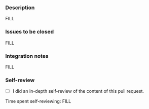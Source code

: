### Description
FILL

### Issues to be closed
FILL

### Integration notes
FILL


### Self-review
- [ ] I did an in-depth self-review of the content of this pull request.

Time spent self-reviewing: FILL
